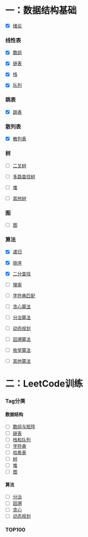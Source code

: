 # 一：数据结构基础

- [x] [绪论](https://github.com/Rocks526/Java-Notes/blob/master/docs/cs/数据结构与算法/绪论.md)

### 线性表

- [x] [数组](https://github.com/Rocks526/Java-Notes/blob/master/docs/cs/数据结构与算法/数组.md)

- [x] [链表](https://github.com/Rocks526/Java-Notes/blob/master/docs/cs/数据结构与算法/链表.md)

- [x] [栈](https://github.com/Rocks526/Java-Notes/blob/master/docs/cs/数据结构与算法/栈.md)

- [x] [队列](https://github.com/Rocks526/Java-Notes/blob/master/docs/cs/数据结构与算法/队列.md)

### 跳表

- [x] [跳表](https://github.com/Rocks526/Java-Notes/blob/master/docs/cs/数据结构与算法/跳表.md)

### 散列表

- [x] [散列表](https://github.com/Rocks526/Java-Notes/blob/master/docs/cs/数据结构与算法/散列表.md)

### 树

- [ ] [二叉树](https://github.com/Rocks526/Java-Notes/blob/master/docs/cs/数据结构与算法/二叉树.md)

- [ ] [多路查找树](https://github.com/Rocks526/Java-Notes/blob/master/docs/cs/数据结构与算法/多路查找树.md)

- [ ] [堆](https://github.com/Rocks526/Java-Notes/blob/master/docs/cs/数据结构与算法/堆.md)

- [ ] [其他树](https://github.com/Rocks526/Java-Notes/blob/master/docs/cs/数据结构与算法/其他树.md)

### 图

- [ ] [图](https://github.com/Rocks526/Java-Notes/blob/master/docs/cs/数据结构与算法/图.md)

### 算法

- [x] [递归](https://github.com/Rocks526/Java-Notes/blob/master/docs/cs/数据结构与算法/递归.md)

- [x] [排序](https://github.com/Rocks526/Java-Notes/blob/master/docs/cs/数据结构与算法/排序.md)

- [x] [二分查找](https://github.com/Rocks526/Java-Notes/blob/master/docs/cs/数据结构与算法/二分查找.md)

- [ ] [搜索](https://github.com/Rocks526/Java-Notes/blob/master/docs/cs/数据结构与算法/搜索.md)

- [ ] [字符串匹配](https://github.com/Rocks526/Java-Notes/blob/master/docs/cs/数据结构与算法/字符串匹配.md)

- [ ] [贪心算法](https://github.com/Rocks526/Java-Notes/blob/master/docs/cs/数据结构与算法/贪心算法.md)

- [ ] [分治算法](https://github.com/Rocks526/Java-Notes/blob/master/docs/cs/数据结构与算法/分治算法.md)

- [ ] [动态规划](https://github.com/Rocks526/Java-Notes/blob/master/docs/cs/数据结构与算法/动态规划.md)

- [ ] [回溯算法](https://github.com/Rocks526/Java-Notes/blob/master/docs/cs/数据结构与算法/回溯算法.md)

- [ ] [枚举算法](https://github.com/Rocks526/Java-Notes/blob/master/docs/cs/数据结构与算法/枚举算法.md)

- [ ] [其他算法](https://github.com/Rocks526/Java-Notes/blob/master/docs/cs/数据结构与算法/其他算法.md)

# 二：LeetCode训练

### Tag分类

#### 数据结构

- [ ] [数组与矩阵](https://github.com/Rocks526/Java-Notes/blob/master/docs/cs/数据结构与算法/LeetCode-数组.md)
- [ ] [链表](https://github.com/Rocks526/Java-Notes/blob/master/docs/cs/数据结构与算法/LeetCode-链表.md)
- [ ] [栈和队列](https://github.com/Rocks526/Java-Notes/blob/master/docs/cs/数据结构与算法/LeetCode-栈和队列.md)
- [ ] [字符串](https://github.com/Rocks526/Java-Notes/blob/master/docs/cs/数据结构与算法/LeetCode-字符串.md)
- [ ] [哈希表](https://github.com/Rocks526/Java-Notes/blob/master/docs/cs/数据结构与算法/LeetCode-哈希表.md)
- [ ] [树](https://github.com/Rocks526/Java-Notes/blob/master/docs/cs/数据结构与算法/LeetCode-树.md)
- [ ] [堆](https://github.com/Rocks526/Java-Notes/blob/master/docs/cs/数据结构与算法/LeetCode-堆.md)
- [ ] [图](https://github.com/Rocks526/Java-Notes/blob/master/docs/cs/数据结构与算法/LeetCode-图.md)

#### 算法

- [ ] [分治](https://github.com/Rocks526/Java-Notes/blob/master/docs/cs/数据结构与算法/LeetCode-分治.md)
- [ ] [回溯](https://github.com/Rocks526/Java-Notes/blob/master/docs/cs/数据结构与算法/LeetCode-回溯.md)
- [ ] [贪心](https://github.com/Rocks526/Java-Notes/blob/master/docs/cs/数据结构与算法/LeetCode-贪心.md)
- [ ] [动态规划](https://github.com/Rocks526/Java-Notes/blob/master/docs/cs/数据结构与算法/LeetCode-动态规划.md)

### TOP100




